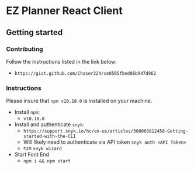 # EZ Planner React Client  

## Getting started

### Contributing 
Follow the instructions listed in the link below:  
- `https://gist.github.com/Chaser324/ce0505fbed06b947d962`

### Instructions
Please insure that `npm v10.18.0` is installed on your machine.  
- Install `npm`:
  - `v10.18.0` 
- Install and authenticate `snyk`:
  - `https://support.snyk.io/hc/en-us/articles/360003812458-Getting-started-with-the-CLI`
  - Will likely need to authenticate via API token `snyk auth <API Token>`
  - run `snyk wizard`
 - Start Font End
    - `npm i && npm start`
